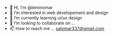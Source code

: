- 👋 Hi, I’m @leminomar
- 👀 I’m interested in web developement and design
- 🌱 I’m currently learning ui/ux design
- 💞️ I’m looking to collaborate on ...
- 📫 How to reach me ... salomar337@gmail.com

<!---
1Salimomar/1Salimomar is a ✨ special ✨ repository because its `README.md` (this file) appears on your GitHub profile.
You can click the Preview link to take a look at your changes.
--->
